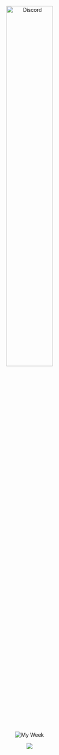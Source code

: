 <p align="center"><a href="https://discord.com/users/406420078549270539">
        <img src="https://lanyard.cnrad.dev/api/406420078549270539?hideDiscrim=true" alt="Discord" style="width: 50%; height: auto;">
      </a>
</p>
<p align="center">
  <!--- <img alt="GitHub Stats" src="https://github-readme-stats.vercel.app/api?username=speedcup&count_private=true&show_icons=true&theme=dark">
  <br/> --->
  <img alt="My Week" src="https://github-readme-stats.vercel.app/api/wakatime?username=@speedcup&layout=compact&custom_title=My%20Week&theme=dark"/>
  <!--- <br/>
  <img alt="Most used languages" src="https://github-readme-stats.vercel.app/api/top-langs/?username=speedcup&layout=compact&theme=dark"/>
--->
</p>

<p align="center"><img src="https://speedcup.dev/assets/images/yum.gif"/></p>
